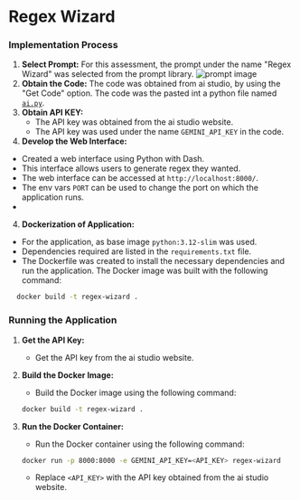 # Regex Wizard

### Implementation Process

1. **Select Prompt:**
    For this assessment, the prompt under the name "Regex Wizard" was selected from the prompt library. ![prompt image]()
2. **Obtain the Code:**
    The code was obtained from ai studio, by using the "Get Code" option. The code was the pasted int a python file named [`ai.py`](./ai.py).
3. **Obtain API KEY:**
    - The API key was obtained from the ai studio website.
    - The API key was used under the name `GEMINI_API_KEY` in the code.
3. **Develop the Web Interface:**
  - Created a web interface using Python with Dash.
  - This interface allows users to generate regex they wanted.
  - The web interface can be accessed at `http://localhost:8000/`.
  - The env vars `PORT` can be used to change the port on which the application runs.
  -
4. **Dockerization of Application:**
  - For the application, as base image `python:3.12-slim` was used.
  - Dependencies required are listed in the `requirements.txt` file.
  - The Dockerfile was created to install the necessary dependencies and run the application.
  The Docker image was built with the following command:
  ```bash
    docker build -t regex-wizard .
  ```
### Running the Application

1. **Get the API Key:**
    - Get the API key from the ai studio website.

2. **Build the Docker Image:**
    - Build the Docker image using the following command:
    ```bash
    docker build -t regex-wizard .
    ```

3. **Run the Docker Container:**
    - Run the Docker container using the following command:
    ```bash
    docker run -p 8000:8000 -e GEMINI_API_KEY=<API_KEY> regex-wizard
    ```
    - Replace `<API_KEY>` with the API key obtained from the ai studio website.
